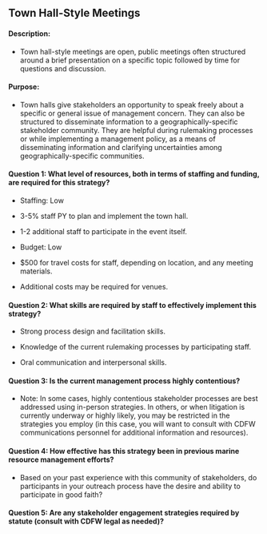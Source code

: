 ## Town Hall-Style Meetings
#### Description: 
-  Town hall-style meetings are open, public meetings often structured around a brief presentation on a specific topic followed by time for questions and discussion. 

#### Purpose:
-   Town halls give stakeholders an opportunity to speak freely about a specific or general issue of management concern. They can also be structured to disseminate information to a geographically-specific stakeholder community. They are helpful during rulemaking processes or while implementing a management policy, as a means of disseminating information and clarifying uncertainties among geographically-specific communities.

#### Question 1: What level of resources, both in terms of staffing and funding, are required for this strategy?
-	Staffing: Low
  -   3-5% staff PY to plan and implement the town hall.
  -   1-2 additional staff to participate in the event itself.

-	Budget: Low
  -   $500 for travel costs for staff, depending on location, and any meeting materials.
  -   Additional costs may be required for venues.


#### Question 2: What skills are required by staff to effectively implement this strategy?
-	Strong process design and facilitation skills.

-   Knowledge of the current rulemaking processes by participating staff.

-   Oral communication and interpersonal skills.


#### Question 3: Is the current management process highly contentious? 
-  Note: In some cases, highly contentious stakeholder processes are best addressed using in-person strategies. In others, or when litigation is currently underway or highly likely, you may be restricted in the strategies you employ (in this case, you will want to consult with CDFW communications personnel for additional information and resources). 

#### Question 4: How effective has this strategy been in previous marine resource management efforts? 
-  Based on your past experience with this community of stakeholders, do participants in your outreach process have the desire and ability to participate in good faith? 

#### Question 5: Are any stakeholder engagement strategies required by statute (consult with CDFW legal as needed)?